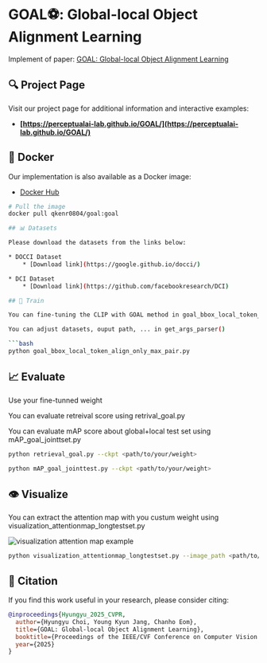 # GOAL⚽: Global-local Object Alignment Learning
Implement of paper: [GOAL: Global-local Object Alignment Learning](https://arxiv.org/abs/2503.17782)

## 🔍 Project Page

Visit our project page for additional information and interactive examples:
* **[https://perceptualai-lab.github.io/GOAL/](https://perceptualai-lab.github.io/GOAL/)**


## 🐳 Docker

Our implementation is also available as a Docker image:
* [Docker Hub](https://hub.docker.com/repository/docker/qkenr0804/goal/general)

```bash
# Pull the image
docker pull qkenr0804/goal:goal

## 📊 Datasets

Please download the datasets from the links below:

* DOCCI Dataset
    * [Download link](https://google.github.io/docci/)

* DCI Dataset
    * [Download link](https://github.com/facebookresearch/DCI)

## 🚀 Train

You can fine-tuning the CLIP with GOAL method in goal_bbox_local_token_align_only_max_pair.py

You can adjust datasets, ouput path, ... in get_args_parser()

```bash
python goal_bbox_local_token_align_only_max_pair.py
```

## 📈 Evaluate

Use your fine-tunned weight

You can evaluate retreival score using retrival_goal.py

You can evaluate mAP score about global+local test set using mAP_goal_jointtset.py

```bash
python retrieval_goal.py --ckpt <path/to/your/weight>
```


```bash
python mAP_goal_jointtest.py --ckpt <path/to/your/weight>
```

## 👁️ Visualize

You can extract the attention map with you custum weight using visualization_attentionmap_longtestset.py

![visualization attention map example](./images/image5.PNG)

```bash
python visualization_attentionmap_longtestset.py --image_path <path/to/your/image> --output_path <path/to/your/output> --model L --ckpt <path/to/your/weight>
```

## 📝 Citation

If you find this work useful in your research, please consider citing:

```bibtex
@inproceedings{Hyungyu_2025_CVPR,
  author={Hyungyu Choi, Young Kyun Jang, Chanho Eom},
  title={GOAL: Global-local Object Alignment Learning},
  booktitle={Proceedings of the IEEE/CVF Conference on Computer Vision and Pattern Recognition (CVPR)},
  year={2025}
}

